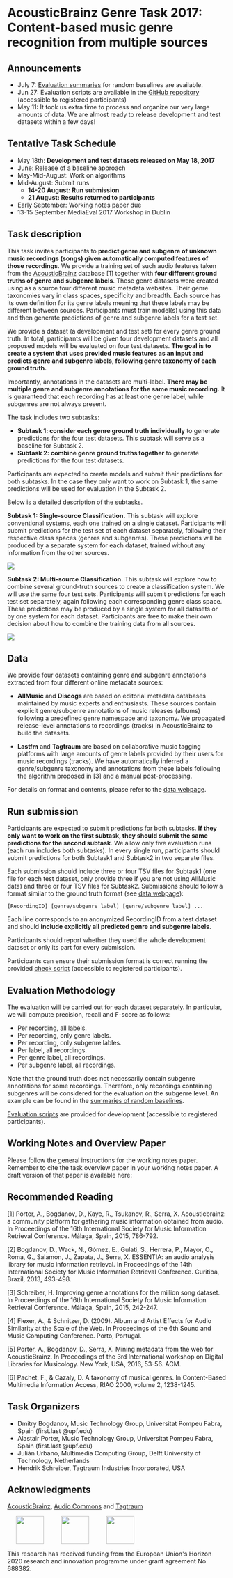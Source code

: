 # AcousticBrainz Genre Task 2017: Content-based music genre recognition from multiple sources

## Announcements

- July 7: [Evaluation summaries](baseline/) for random baselines are available.
- Jun 27: Evaluation scripts are available in the [GitHub repository](https://github.com/multimediaeval/2017-AcousticBrainz-Genre-Task/tree/master/evaluation) (accessible to registered participants)
- May 11: It took us extra time to process and organize our very large amounts of data. We are almost ready to release development and test datasets within a few days!

## Tentative Task Schedule

- May 18th: **Development and test datasets released on May 18, 2017**
- June: Release of a baseline approach
- May-Mid-August: Work on algorithms
- Mid-August: Submit runs
    - **14-20 August: Run submission**
    - **21 August: Results returned to participants**
- Early September: Working notes paper due
- 13-15 September MediaEval 2017 Workshop in Dublin
 
## Task description

This task invites participants to **predict genre and subgenre of unknown music recordings (songs) given automatically computed features of those recordings**. We provide a training set of such audio features taken from the [AcousticBrainz](http://acousticbrainz.org/) database [1] together with **four different ground truths of genre and subgenre labels**. These genre datasets were created using as a source four different music metadata websites. Their genre taxonomies vary in class spaces, specificity and breadth. Each source has its own definition for its genre labels meaning that these labels may be different between sources. Participants must train model(s) using this data and then generate predictions of genre and subgenre labels for a test set.

We provide a dataset (a development and test set) for every genre ground truth. In total, participants will be given four development datasets and all proposed models will be evaluated on four test datasets. **The goal is to create a system that uses provided music features as an input and predicts genre and subgenre labels, following genre taxonomy of each ground truth.**

Importantly, annotations in the datasets are multi-label. **There may be multiple genre and subgenre annotations for the same music recording.** It is guaranteed that each recording has at least one genre label, while subgenres are not always present.

The task includes two subtasks:

- **Subtask 1: consider each genre ground truth individually** to generate predictions for the four test datasets. This subtask will serve as a baseline for Subtask 2.
- **Subtask 2: combine genre ground truths together** to generate predictions for the four test datasets.

Participants are expected to create models and submit their predictions for both subtasks. In the case they only want to work on Subtask 1, the same predictions will be used for evaluation in the Subtask 2. 

Below is a detailed description of the subtasks.

**Subtask 1: Single-source Classification.** 
This subtask will explore conventional systems, each one trained on a single dataset. Participants will submit predictions for the test set of each dataset separately, following their respective class spaces (genres and subgenres). These predictions will be produced by a separate system for each dataset, trained without any information from the other sources.

![](img/ab_subtask1.jpeg)

**Subtask 2: Multi-source Classification.**
This subtask will explore how to combine several ground-truth sources to create a classification system. We will use the same four test sets. Participants will submit predictions for each test set separately, again following each corresponding genre class space. These predictions may be produced by a single system for all datasets or by one system for each dataset. Participants are free to make their own decision about how to combine the training data from all sources.

![](img/ab_subtask2.jpeg)

## Data

We provide four datasets containing genre and subgenre annotations extracted from four different online metadata sources:

* **AllMusic** and **Discogs** are based on editorial metadata databases maintained by music experts and enthusiasts. These sources contain explicit genre/subgenre annotations of music releases (albums) following a predefined genre namespace and taxonomy. We propagated release-level annotations to recordings (tracks) in AcousticBrainz to build the datasets. 

* **Lastfm** and **Tagtraum** are based on collaborative music tagging platforms with large amounts of genre labels provided by their users for music recordings (tracks). We have automatically inferred a genre/subgenre taxonomy and annotations from these labels following the algorithm proposed in [3] and a manual post-processing.

For details on format and contents, please refer to the [data webpage](data/).

## Run submission

Participants are expected to submit predictions for both subtasks. **If they only want to work on the first subtask, they should submit the same predictions for the second subtask**. We allow only five evaluation runs (each run includes both subtasks). In every single run, participants should submit predictions for both Subtask1 and Subtask2 in two separate files. 

Each submission should include three or four TSV files for Subtask1 (one file for each test dataset, only provide three if you are not using AllMusic data) and three or four TSV files for Subtask2. Submissions should follow a format similar to the ground truth format (see [data webpage](data/)):

```
[RecordingID] [genre/subgenre label] [genre/subgenre label] ...
```

Each line corresponds to an anonymized RecordingID from a test dataset and should **include explicitly all predicted genre and subgenre labels**. 

Participants should report whether they used the whole development dataset or only its part for every submission.

Participants can ensure their submission format is correct running the provided [check script](https://github.com/multimediaeval/2017-AcousticBrainz-Genre-Task/tree/master/evaluation) (accessible to registered participants). 

## Evaluation Methodology

The evaluation will be carried out for each dataset separately. In particular, we will compute precision, recall and F-score as follows:

* Per recording, all labels.
* Per recording, only genre labels.
* Per recording, only subgenre lables.
* Per label, all recordings.
* Per genre label, all recordings.
* Per subgenre label, all recordings.

Note that the ground truth does not necessarily contain subgenre annotations for some recordings. Therefore, only recordings containing subgenres will be considered for the evaluation on the subgenre level. An example can be found in the [summaries of random baselines](baseline/).

[Evaluation scripts](https://github.com/multimediaeval/2017-AcousticBrainz-Genre-Task/tree/master/evaluation) are provided for development (accessible to registered participants).
 
## Working Notes and Overview Paper

Please follow the general instructions for the working notes paper. Remember to cite the task overview paper in your working notes paper. A draft version of that paper is available here: <Link to be added when the test data is released>
 
## Recommended Reading
[1] Porter, A., Bogdanov, D., Kaye, R., Tsukanov, R., Serra, X. Acousticbrainz: a community platform for gathering music information obtained from audio. In Proceedings of the 16th International Society for Music Information Retrieval Conference. Málaga, Spain, 2015, 786-792.

[2] Bogdanov, D., Wack, N., Gómez, E., Gulati, S., Herrera, P., Mayor, O., Roma, G., Salamon, J., Zapata, J., Serra, X. ESSENTIA: an audio analysis library for music information retrieval. In Proceedings of the 14th International Society for Music Information Retrieval Conference. Curitiba, Brazil, 2013, 493-498.

[3] Schreiber, H. Improving genre annotations for the million song dataset. In Proceedings of the 16th International Society for Music Information Retrieval Conference. Málaga, Spain, 2015, 242-247.

[4] Flexer, A., & Schnitzer, D. (2009). Album and Artist Effects for Audio Similarity at the Scale of the Web. In Proceedings of the 6th Sound and Music Computing Conference. Porto, Portugal.

[5] Porter, A., Bogdanov, D., Serra, X. Mining metadata from the web for AcousticBrainz. In Proceedings of the 3rd International workshop on Digital Libraries for Musicology. New York, USA, 2016, 53-56. ACM.

[6] Pachet, F., & Cazaly, D. A taxonomy of musical genres. In Content-Based Multimedia Information Access, RIAO 2000, volume 2, 1238-1245. 


## Task Organizers
- Dmitry Bogdanov, Music Technology Group, Universitat Pompeu Fabra, Spain (first.last @upf.edu)
- Alastair Porter, Music Technology Group, Universitat Pompeu Fabra, Spain (first.last @upf.edu)
- Julián Urbano, Multimedia Computing Group, Delft University of Technology, Netherlands
- Hendrik Schreiber, Tagtraum Industries Incorporated, USA

## Acknowledgments

[AcousticBrainz](https://acousticbrainz.org/), [Audio Commons](http://audiocommons.org/) and [Tagtraum](http://www.tagtraum.com/)

<img src="img/audio-commons-icon_64px.jpg" height="64" hspace="20"><img src="img/acousticbrainz_logo_short_horizontal.png" height="64" hspace="20"><img src="img/tagtraum_logo_small_w_g@2x.png" height="64" hspace="20">

This research has received funding from the European Union's Horizon 2020 research and innovation programme under grant agreement No 688382.
